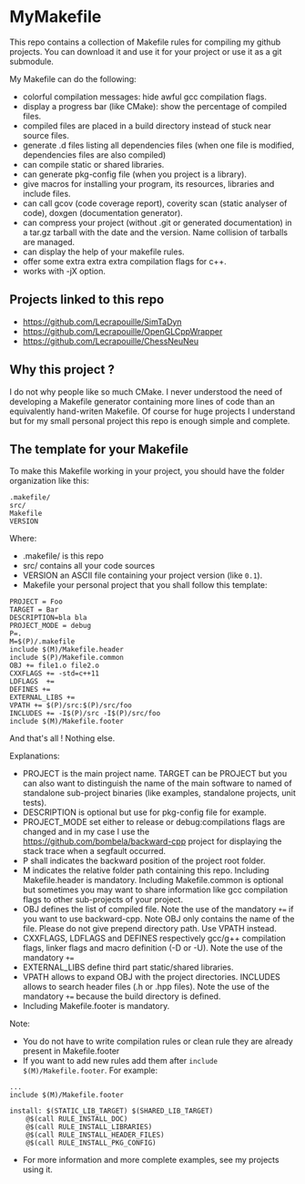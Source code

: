 # MyMakefile

This repo contains a collection of Makefile rules for compiling my github projects. You can download it and use it for your project or use it as a git submodule.

My Makefile can do the following:
* colorful compilation messages: hide awful gcc compilation flags.
* display a progress bar (like CMake): show the percentage of compiled files.
* compiled files are placed in a build directory instead of stuck near source files.
* generate .d files listing all dependencies files (when one file is modified, dependencies files are also compiled)
* can compile static or shared libraries.
* can generate pkg-config file (when you project is a library).
* give macros for installing your program, its resources, libraries and include files.
* can call gcov (code coverage report), coverity scan (static analyser of code), doxgen (documentation generator).
* can compress your project (without .git or generated documentation) in a tar.gz tarball with the date and the version. Name collision of tarballs are managed.
* can display the help of your makefile rules.
* offer some extra extra extra compilation flags for c++.
* works with -jX option.

## Projects linked to this repo

* https://github.com/Lecrapouille/SimTaDyn
* https://github.com/Lecrapouille/OpenGLCppWrapper
* https://github.com/Lecrapouille/ChessNeuNeu

## Why this project ?

I do not why people like so much CMake. I never understood the need of developing a Makefile generator containing more lines of code than an equivalently hand-writen Makefile.
Of course for huge projects I understand but for my small personal project this repo is enough simple and complete.

## The template for your Makefile

To make this Makefile working in your project, you should have the folder organization like this:

```
.makefile/
src/
Makefile
VERSION
```

Where:
* .makefile/ is this repo
* src/ contains all your code sources
* VERSION an ASCII file containing your project version (like `0.1`).
* Makefile your personal project that you shall follow this template:

```
PROJECT = Foo
TARGET = Bar
DESCRIPTION=bla bla
PROJECT_MODE = debug
P=.
M=$(P)/.makefile
include $(M)/Makefile.header
include $(P)/Makefile.common
OBJ += file1.o file2.o
CXXFLAGS += -std=c++11
LDFLAGS  +=
DEFINES +=
EXTERNAL_LIBS +=
VPATH += $(P)/src:$(P)/src/foo
INCLUDES += -I$(P)/src -I$(P)/src/foo
include $(M)/Makefile.footer
```

And that's all ! Nothing else.

Explanations:
* PROJECT is the main project name. TARGET can be PROJECT but you can also want to distinguish
the name of the main software to named of standalone sub-project binaries (like examples, standalone projects, unit tests).
* DESCRIPTION is optional but use for pkg-config file for example.
* PROJECT_MODE set either to release or debug:compilations flags are changed and in my case I use the https://github.com/bombela/backward-cpp
project for displaying the stack trace when a segfault occurred.
* P shall indicates the backward position of the project root folder.
* M indicates the relative folder path containing this repo. Including Makefile.header is mandatory. Including Makefile.common is optional but
sometimes you may want to share information like gcc compilation flags to other sub-projects of your project.
* OBJ defines the list of compiled file. Note the use of the mandatory `+=` if you want to use backward-cpp. Note OBJ only contains the name of
the file. Please do not give prepend directory path. Use VPATH instead.
* CXXFLAGS, LDFLAGS and DEFINES respectively gcc/g++ compilation flags, linker flags and macro definition (-D or -U). Note the use of the mandatory `+=`
* EXTERNAL_LIBS define third part static/shared libraries.
* VPATH allows to expand OBJ with the project directories. INCLUDES allows to search header files (.h or .hpp files). Note the use of the mandatory `+=`
because the build directory is defined.
* Including Makefile.footer is mandatory.

Note:
* You do not have to write compilation rules or clean rule they are already present in Makefile.footer
* If you want to add new rules add them after `include $(M)/Makefile.footer`. For example:
```
...
include $(M)/Makefile.footer

install: $(STATIC_LIB_TARGET) $(SHARED_LIB_TARGET)
	@$(call RULE_INSTALL_DOC)
	@$(call RULE_INSTALL_LIBRARIES)
	@$(call RULE_INSTALL_HEADER_FILES)
	@$(call RULE_INSTALL_PKG_CONFIG)
```
* For more information and more complete examples, see my projects using it.
